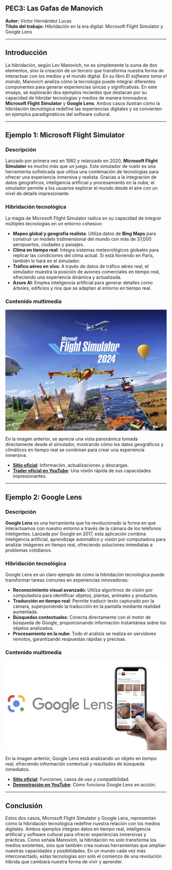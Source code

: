 ## PEC3: Las Gafas de Manovich

**Autor:** Víctor Hernández Lucas  
**Título del trabajo:** Hibridación en la era digital: Microsoft Flight Simulator y Google Lens

----------

## Introducción

La hibridación, según Lev Manovich, no es simplemente la suma de dos elementos, sino la creación de un tercero que transforma nuestra forma de interactuar con los medios y el mundo digital. En su libro _El software toma el mando_, Manovich analiza cómo la tecnología puede integrar diferentes componentes para generar experiencias únicas y significativas. En este ensayo, se explorarán dos ejemplos recientes que destacan por su capacidad de hibridar tecnologías y medios de manera innovadora: **Microsoft Flight Simulator** y **Google Lens**. Ambos casos ilustran cómo la hibridación tecnológica redefine las experiencias digitales y se convierten en ejemplos paradigmáticos del software cultural.

----------

## Ejemplo 1: Microsoft Flight Simulator

### Descripción

Lanzado por primera vez en 1982 y relanzado en 2020, **Microsoft Flight Simulator** es mucho más que un juego. Este simulador de vuelo es una herramienta sofisticada que utiliza una combinación de tecnologías para ofrecer una experiencia inmersiva y realista. Gracias a la integración de datos geográficos, inteligencia artificial y procesamiento en la nube, el simulador permite a los usuarios explorar el mundo desde el aire con un nivel de detalle impresionante.

### Hibridación tecnológica

La magia de Microsoft Flight Simulator radica en su capacidad de integrar múltiples tecnologías en un entorno cohesivo:

-   **Mapeo global y geografía realista**: Utiliza datos de **Bing Maps** para construir un modelo tridimensional del mundo con más de 37,000 aeropuertos, ciudades y paisajes.
-   **Clima en tiempo real**: Integra sistemas meteorológicos globales para replicar las condiciones del clima actual. Si está lloviendo en París, también lo hará en el simulador.
-   **Tráfico aéreo en vivo**: A través de datos de tráfico aéreo real, el simulador muestra la posición de aviones comerciales en tiempo real, ofreciendo una experiencia dinámica y actualizada.
-   **Azure AI**: Emplea inteligencia artificial para generar detalles como árboles, edificios y ríos que se adaptan al entorno en tiempo real.

### Contenido multimedia

![Microsoft Flight Simulator](microsoft_flight_simulator.jpg)

En la imagen anterior, se aprecia una vista panorámica tomada directamente desde el simulador, mostrando cómo los datos geográficos y climáticos en tiempo real se combinan para crear una experiencia inmersiva.

-   **[Sitio oficial](https://www.flightsimulator.com/)**: Información, actualizaciones y descargas.
-   **[Trailer oficial en YouTube](https://www.youtube.com/watch?v=TYqJALPVn0Y)**: Una visión rápida de sus capacidades impresionantes.

----------

## Ejemplo 2: Google Lens

### Descripción

**Google Lens** es una herramienta que ha revolucionado la forma en que interactuamos con nuestro entorno a través de la cámara de los teléfonos inteligentes. Lanzada por Google en 2017, esta aplicación combina inteligencia artificial, aprendizaje automático y visión por computadora para analizar imágenes en tiempo real, ofreciendo soluciones inmediatas a problemas cotidianos.

### Hibridación tecnológica

Google Lens es un claro ejemplo de cómo la hibridación tecnológica puede transformar tareas comunes en experiencias innovadoras:

-   **Reconocimiento visual avanzado**: Utiliza algoritmos de visión por computadora para identificar objetos, plantas, animales y productos.
-   **Traducción en tiempo real**: Permite traducir texto capturado por la cámara, superponiendo la traducción en la pantalla mediante realidad aumentada.
-   **Búsquedas contextuales**: Conecta directamente con el motor de búsqueda de Google, proporcionando información instantánea sobre los objetos analizados.
-   **Procesamiento en la nube**: Todo el análisis se realiza en servidores remotos, garantizando respuestas rápidas y precisas.

### Contenido multimedia

![Google Lens](googlelens.jpg)

En la imagen anterior, Google Lens está analizando un objeto en tiempo real, ofreciendo información contextual y resultados de búsqueda inmediatos.

-   **[Sitio oficial](https://lens.google/)**: Funciones, casos de uso y compatibilidad.
-   **[Demostración en YouTube](https://www.youtube.com/watch?v=LP8uZZV3-vQ)**: Cómo funciona Google Lens en acción.

----------

## Conclusión

Estos dos casos, Microsoft Flight Simulator y Google Lens, representan cómo la hibridación tecnológica redefine nuestra relación con los medios digitales. Ambos ejemplos integran datos en tiempo real, inteligencia artificial y software cultural para ofrecer experiencias inmersivas y prácticas. Como señala Manovich, la hibridación no solo transforma los medios existentes, sino que también crea nuevas herramientas que amplían nuestras capacidades y posibilidades. En un mundo cada vez más interconectado, estas tecnologías son solo el comienzo de una revolución híbrida que cambiará nuestra forma de vivir y aprender.
